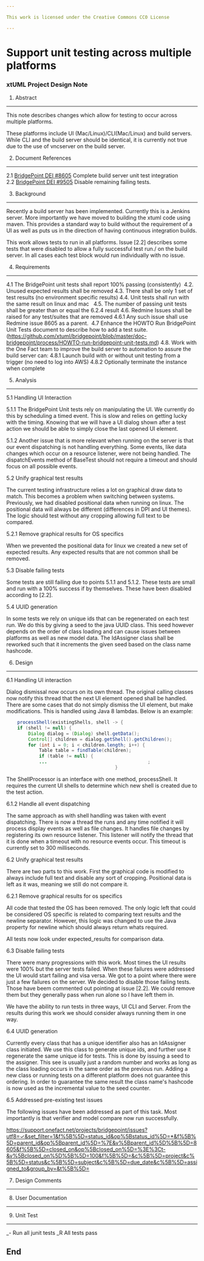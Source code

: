 ```yaml
---

This work is licensed under the Creative Commons CC0 License

---
```


# Support unit testing across multiple platforms
### xtUML Project Design Note


1. Abstract
-----------
This note describes changes which allow for testing to occur across multiple platforms.  

These platforms include UI (Mac/Linux)/CLI(Mac/Linux) and build servers.  While CLI and the build server should be identical, it is currently not true due to the use of vncserver on the build server.

2. Document References
----------------------
<a id="2.1"></a>2.1 [BridgePoint DEI #8605](https://support.onefact.net/issues/8605) Complete build server unit test integration   
<a id="2.2"></a>2.2 [BridgePoint DEI #9505](https://support.onefact.net/issues/9505) Disable remaining failing tests.    

3. Background
-------------
Recently a build server has been implemented.  Currently this is a Jenkins server.  More importantly we have moved to building the xtuml code using maven.  This provides a standard way to build without the requirement of a UI as well as puts us in the direction of having continuous integration builds.

This work allows tests to run in all platforms.  Issue [2.2] describes some tests that were disabled to allow a fully successful test run./ on the build server.  In all cases each test block would run individually with no issue.  

4. Requirements
---------------
4.1 The BridgePoint unit tests shall report 100% passing (consistently) 
4.2. Unused expected results shall be removed
4.3. There shall be only 1 set of test results (no environment specific results)
4.4. Unit tests shall run with the same result on linux and mac  
4.5. The number of passing unit tests shall be greater than or equal the 6.2.4 result
4.6. Redmine Issues shall be raised for any test/suites that are removed
4.6.1 Any such issue shall use Redmine issue 8605 as a parent. 
4.7 Enhance the HOWTO Run BridgePoint Unit Tests document to describe how to add a test suite. (https://github.com/xtuml/bridgepoint/blob/master/doc-bridgepoint/process/HOWTO-run-bridgepoint-unit-tests.md)
4.8. Work with the One Fact team to improve the build server to automation to assure the build server can:
4.8.1 Launch build with or without unit testing from a trigger (no need to log into AWS)
4.8.2 Optionally terminate the instance when complete


5. Analysis
-----------
5.1 Handling UI Interaction  

5.1.1 The BridgePoint Unit tests rely on manipulating the UI.  We currently do this by scheduling a timed event.  This is slow and relies on getting lucky with the timing.  Knowing that we will have a UI dialog shown after a test action we should be able to simply close the last opened UI element.  

5.1.2 Another issue that is more relevant when running on the server is that our event dispatching is not handling everything.  Some events, like data changes which occur on a resource listener, were not being handled.  The dispatchEvents method of BaseTest should not require a timeout and should focus on all possible events.  

5.2 Unify graphical test results  

The current testing infrastructure relies a lot on graphical draw data to match.  This becomes a problem when switching between systems.  Previously, we had disabled positional data when running on linux.  The positional data will always be different (differences in DPI and UI themes).  The logic should test without any cropping allowing full text to be compared.  

5.2.1 Remove graphical results for OS specifics  

When we prevented the positional data for linux we created  a new set of expected results.  Any expected results that are not common shall be removed.  
 
5.3 Disable failing tests  

Some tests are still failing due to points 5.1.1 and 5.1.2.  These tests are small and run with a 100% success if by themselves.  These have been disabled according to [2.2].  

5.4 UUID generation  

In some tests we rely on unique ids that can be regenerated on each test run.  We do this by giving a seed to the java UUID class.  This seed however depends on the order of class loading and can cause issues between platforms as well as new model data.  The IdAssigner class shall be reworked such that it increments the given seed based on the class name hashcode.  

6. Design
---------
6.1 Handling UI interaction  

Dialog dismissal now occurs on its own thread.  The original calling classes now notify this thread that the next UI element opened shall be handled.  There are some cases that do not simply dismiss the UI element, but make modifications.  This is handled using Java 8 lambdas.  Below is an example:  

```java
	processShell(existingShells, shell -> {
	if (shell != null) {
		Dialog dialog = (Dialog) shell.getData();
		Control[] children = dialog.getShell().getChildren();
		for (int i = 0; i < children.length; i++) {
			Table table = findTable(children);
			if (table != null) {
			...										;
										}
```   

The ShellProcessor is an interface with one method, processShell.  It requires the current UI shells to determine which new shell is created due to the test action.  

6.1.2 Handle all event dispatching  

The same approach as with shell handling was taken with event dispatching.  There is now a thread the runs and any time notified it will process display events as well as file changes.  It handles file changes by registering its own resource listener.  This listener will notify the thread that it is done when a timeout with no resource events occur.  This timeout is currently set to 300 milliseconds.  

6.2 Unify graphical test results  

There are two parts to this work.  First the graphical code is modified to always include full text and disable any sort of cropping.  Positional data is left as it was, meaning we still do not compare it.  

6.2.1  Remove graphical results for os specifics  

All code that tested the OS has been removed.  The only logic left that could be considered OS specific is related to comparing text results and the newline separator.  However, this logic was changed to use the Java property for newline which should always return whats required.  

All tests now look under expected_results for comparison data.  

6.3  Disable failing tests  

There were many progressions with this work.  Most times the UI results were 100% but the server tests failed.  When these failures were addressed the UI would start failing and visa versa.  We got to a point where there were just a few failures on the server.  We decided to disable those failing tests.  Those have beem commented out pointing at issue [2.2].  We could remove them but they generally pass when run alone so I have left them in.  

We have the ability to run tests in three ways, UI CLI and Server.  From the results during this work we should consider always running them in one way.  

6.4 UUID generation  

Currently every class that has a unique identifier also has an IdAssigner class initiated.  We use this class to generate unique ids, and further use it regenerate the same unique id for tests.  This is done by issuing a seed to the assigner.  This see is usually just a random number and works as long as the class loading occurs in the same order as the previous run.  Adding a new class or running tests on a different platform does not guarantee this ordering.  In order to guarantee the same result the class name's hashcode is now used as the incremental value to the seed counter.  

6.5 Addressed pre-existing test issues  

The following issues have been addressed as part of this task.  Most importantly is that verifier and model compare now run successfully.  

https://support.onefact.net/projects/bridgepoint/issues?utf8=✓&set_filter=1&f%5B%5D=status_id&op%5Bstatus_id%5D=*&f%5B%5D=parent_id&op%5Bparent_id%5D=%7E&v%5Bparent_id%5D%5B%5D=8605&f%5B%5D=closed_on&op%5Bclosed_on%5D=%3E%3Ct-&v%5Bclosed_on%5D%5B%5D=100&f%5B%5D=&c%5B%5D=project&c%5B%5D=status&c%5B%5D=subject&c%5B%5D=due_date&c%5B%5D=assigned_to&group_by=&t%5B%5D=

7. Design Comments
------------------

8. User Documentation
---------------------

9. Unit Test
------------
_- Run all junit tests
_R All tests pass

End
---

